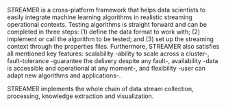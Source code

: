 STREAMER is a cross-platform framework that helps data scientists to easily integrate machine learning algorithms in realistic streaming operational contexts. 
Testing algorithms is straight forward and can be completed in three steps: (1) define the data format to work with; (2) implement or call the algorithm to be tested; and (3) set up the streaming context through the properties files. Furthermore, STREAMER also satisfies all mentioned key features: scalability -ability to scale across a cluster-, fault-tolerance -guarantee the delivery despite any fault-, availability -data is accessible and operational at any moment-, and flexibility -user can adapt new algorithms and applications-. 

STREAMER implements the whole chain of data stream collection, processing, knowledge extraction and visualization.